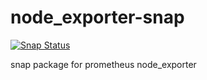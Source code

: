# node_exporter-snap

[![Snap Status](https://build.snapcraft.io/badge/guilhem/node_exporter-snap.svg)](https://build.snapcraft.io/user/guilhem/node_exporter-snap)

snap package for prometheus node_exporter
